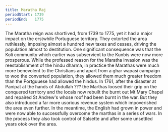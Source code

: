 ```yaml
---
title: Maratha Raj
periodStart: 1739
periodEnd:   1775
---
```


The Maratha reign was shortlived, from 1739 to 1775, yet it had a major impact
on the erstwhile Portuguese territory.
They extorted the area ruthlessly, imposing almost a hundred new taxes and cesses,
driving the population almost to destitution.
One significant consequence was that the Koli community which
earlier was subservient to the Kunbis were now more prosperous.
While the professed reason for the Maratha invasion was the reestablishment of the hindu dharma, in practice the Marathas were much more benevolent to the Christians and
apart from a ghar wapasi campaign to woo the converted population, they allowed
them much greater freedom than the Portguuese had allowed the hindus. In 1761,
after the disaster at Panipat at the hands of Abdullah ??? the Marthas loosed
their grip on the conquered territory and the locals now rebuilt the burnt out
Mt Mary Chapel and repaired St Andrew's whose roof had been burnt in the war.
But they also introduced a far more usorious revenue system which impoverished
the area even further. In the meantime, the English had grown in power and were
now able to successfully overcome the marthas in a series of wars. In the
process they also took control of Salsette and after some unsettled years otok
over the area.
